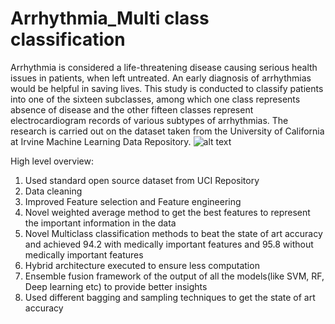 # Arrhythmia_Multi class classification

Arrhythmia is considered a life-threatening disease causing serious health issues in patients, when left untreated. An early diagnosis of arrhythmias would be helpful in saving lives. This study is conducted to classify patients into one of the sixteen subclasses, among which one class represents absence of disease and the other fifteen classes represent electrocardiogram records of various subtypes of arrhythmias. The research is carried out on the dataset taken from the University of California at Irvine Machine Learning Data Repository. 
![alt text](https://github.com/Vidya1899/[reponame]/blob/[branch]/image.jpg?raw=true) 

High level overview:
1. Used standard open source dataset from UCI Repository 
2. Data cleaning 
3. Improved Feature selection and Feature engineering 
4. Novel weighted average method to get the best features to represent the important information in the data
5. Novel Multiclass classification methods to beat the state of art accuracy and achieved 94.2 with medically important features and 95.8 without medically important features
6. Hybrid architecture executed to ensure less computation 
7. Ensemble fusion framework of the output of all the models(like SVM, RF, Deep learning etc) to provide better insights
8. Used different bagging and sampling techniques to get the state of art accuracy 
